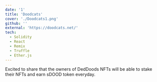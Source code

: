 ```yaml
---
date: '1'
title: 'Doodcats'
cover: './Doodcats1.png'
github: ''
external: 'https://doodcats.net/'
tech:
  - Solidity
  - React
  - Remix
  - Truffle
  - Ether.js
---
```

Excited to share that the owners of DedDoods NFTs will be able to stake their NFTs and earn sDOOD token everyday.